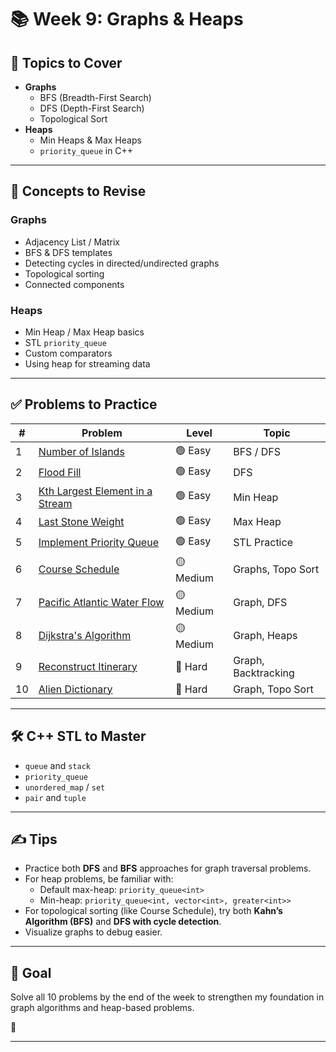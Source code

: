# 📚 Week 9: Graphs & Heaps

## 📅 Topics to Cover

- **Graphs**
  - BFS (Breadth-First Search)
  - DFS (Depth-First Search)
  - Topological Sort
- **Heaps**
  - Min Heaps & Max Heaps
  - `priority_queue` in C++

---

## 🧠 Concepts to Revise

### Graphs
- Adjacency List / Matrix
- BFS & DFS templates
- Detecting cycles in directed/undirected graphs
- Topological sorting
- Connected components

### Heaps
- Min Heap / Max Heap basics
- STL `priority_queue`
- Custom comparators
- Using heap for streaming data

---

## ✅ Problems to Practice

| # | Problem | Level | Topic |
|---|---------|--------|-------|
| 1 | [Number of Islands](https://leetcode.com/problems/number-of-islands/) | 🟢 Easy | BFS / DFS |
| 2 | [Flood Fill](https://leetcode.com/problems/flood-fill/) | 🟢 Easy | DFS |
| 3 | [Kth Largest Element in a Stream](https://leetcode.com/problems/kth-largest-element-in-a-stream/) | 🟢 Easy | Min Heap |
| 4 | [Last Stone Weight](https://leetcode.com/problems/last-stone-weight/) | 🟢 Easy | Max Heap |
| 5 | [Implement Priority Queue](https://www.geeksforgeeks.org/priority-queue-in-cpp-stl/) | 🟢 Easy | STL Practice |
| 6 | [Course Schedule](https://leetcode.com/problems/course-schedule/) | 🟡 Medium | Graphs, Topo Sort |
| 7 | [Pacific Atlantic Water Flow](https://leetcode.com/problems/pacific-atlantic-water-flow/) | 🟡 Medium | Graph, DFS |
| 8 | [Dijkstra's Algorithm](https://practice.geeksforgeeks.org/problems/implementing-dijkstra-set-1-adjacency-matrix/1) | 🟡 Medium | Graph, Heaps |
| 9 | [Reconstruct Itinerary](https://leetcode.com/problems/reconstruct-itinerary/) | 🔴 Hard | Graph, Backtracking |
| 10 | [Alien Dictionary](https://practice.geeksforgeeks.org/problems/alien-dictionary/1) | 🔴 Hard | Graph, Topo Sort |

---

## 🛠️ C++ STL to Master

- `queue` and `stack`
- `priority_queue`
- `unordered_map` / `set`
- `pair` and `tuple`

---

## ✍️ Tips

- Practice both **DFS** and **BFS** approaches for graph traversal problems.
- For heap problems, be familiar with:
  - Default max-heap: `priority_queue<int>`
  - Min-heap: `priority_queue<int, vector<int>, greater<int>>`
- For topological sorting (like Course Schedule), try both **Kahn’s Algorithm (BFS)** and **DFS with cycle detection**.
- Visualize graphs to debug easier.

---

## 📌 Goal

Solve all 10 problems by the end of the week to strengthen my foundation in graph algorithms and heap-based problems.

💪

---
